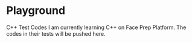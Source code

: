 # Playground
C++ Test Codes
I am currently learning C++ on Face Prep Platform.
The codes in their tests will be pushed here.



